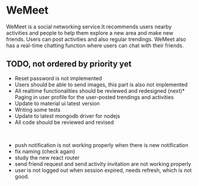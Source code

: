 # WeMeet
WeMeet is a social networking service.It recommends users nearby activities and people to help them explore a new area and make new friends. Users can post activities and also regular trendings. WeMeet also has a real-time chatting function where users can chat with their friends.

## TODO, not ordered by priority yet

* Reset password is not implemented
* Users should be able to send images, this part is also not implemented
* All realtime functionalities should be reviewed and redesigned
(next)* Paging in user profile for the user-posted trendings and activities
* Update to material ui latest version
* Writing some tests
* Update to latest mongodb driver for nodejs
* All code should be reviewed and revised

<br/>

* push notification is not working properly when there is new notification
* fix naming (check again)
* study the new react router
* send friend request and send activity invitation are not working properly
* user is not logged out when session expired, needs refresh, which is not good.

